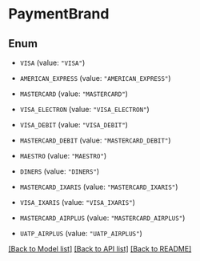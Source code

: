 # PaymentBrand

## Enum


* `VISA` (value: `"VISA"`)

* `AMERICAN_EXPRESS` (value: `"AMERICAN_EXPRESS"`)

* `MASTERCARD` (value: `"MASTERCARD"`)

* `VISA_ELECTRON` (value: `"VISA_ELECTRON"`)

* `VISA_DEBIT` (value: `"VISA_DEBIT"`)

* `MASTERCARD_DEBIT` (value: `"MASTERCARD_DEBIT"`)

* `MAESTRO` (value: `"MAESTRO"`)

* `DINERS` (value: `"DINERS"`)

* `MASTERCARD_IXARIS` (value: `"MASTERCARD_IXARIS"`)

* `VISA_IXARIS` (value: `"VISA_IXARIS"`)

* `MASTERCARD_AIRPLUS` (value: `"MASTERCARD_AIRPLUS"`)

* `UATP_AIRPLUS` (value: `"UATP_AIRPLUS"`)


[[Back to Model list]](../README.md#documentation-for-models) [[Back to API list]](../README.md#documentation-for-api-endpoints) [[Back to README]](../README.md)


